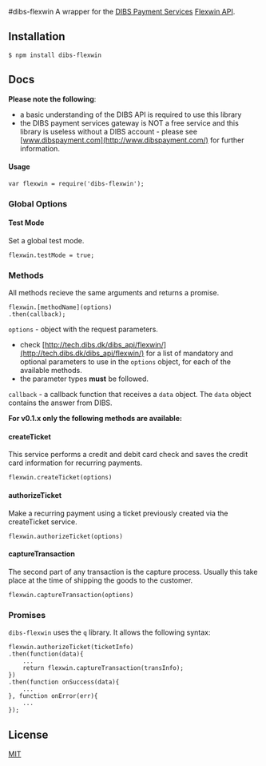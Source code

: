#dibs-flexwin
A wrapper for the [DIBS Payment Services](http://www.dibspayment.com/) [Flexwin API](http://tech.dibs.dk/dibs_api/flexwin/).

## Installation

```
$ npm install dibs-flexwin
```

## Docs

**Please note the following**:

 - a basic understanding of the DIBS API is required to use this library
 - the DIBS payment services gateway is NOT a free service and this library is useless
  without a DIBS account - please see [www.dibspayment.com](http://www.dibspayment.com/) for further information.

#### Usage

```
var flexwin = require('dibs-flexwin');
```

### Global Options

#### Test Mode
Set a global test mode.

```
flexwin.testMode = true;
```

### Methods

All methods recieve the same arguments and returns a promise.

```
flexwin.[methodName](options)
.then(callback);
```

`options` - object with the request parameters.

 * check [http://tech.dibs.dk/dibs_api/flexwin/](http://tech.dibs.dk/dibs_api/flexwin/) for a list of mandatory and optional parameters to use in the `options` object, for each of the available methods.
 * the parameter types **must** be followed.

`callback` - a callback function that receives a `data` object. The `data` object contains the answer from DIBS.

**For v0.1.x only the following methods are available:**

#### createTicket
This service performs a credit and debit card check and saves the credit card information for recurring payments.

```
flexwin.createTicket(options)
```

#### authorizeTicket
Make a recurring payment using a ticket previously created via the createTicket service.

```
flexwin.authorizeTicket(options)
```

#### captureTransaction
The second part of any transaction is the capture process. Usually this take place at the time of shipping the goods to the customer.

```
flexwin.captureTransaction(options)
```

### Promises
`dibs-flexwin` uses the `q` library. It allows the following syntax:

```
flexwin.authorizeTicket(ticketInfo)
.then(function(data){
	...
	return flexwin.captureTransaction(transInfo);
})
.then(function onSuccess(data){
	...
}, function onError(err){
	...
});
```
## License

[MIT](https://github.com/front/dibs/blob/master/LICENSE)
